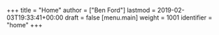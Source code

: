 +++
title = "Home"
author = ["Ben Ford"]
lastmod = 2019-02-03T19:33:41+00:00
draft = false
[menu.main]
  weight = 1001
  identifier = "home"
+++
